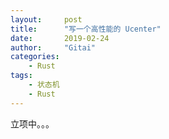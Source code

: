 ```yaml
---
layout:     post
title:      "写一个高性能的 Ucenter"
date:       2019-02-24
author:     "Gitai"
categories:
	- Rust
tags:
	- 状态机
	- Rust
---
```


立项中。。。
